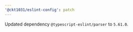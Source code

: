 ```yaml
---
'@ckt1031/eslint-config': patch
---
```


Updated dependency `@typescript-eslint/parser` to `5.61.0`.
